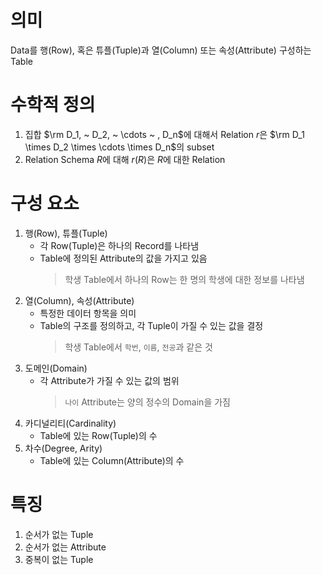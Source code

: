 # 의미
Data를 행(Row), 혹은 튜플(Tuple)과 열(Column) 또는 속성(Attribute) 구성하는 Table

# 수학적 정의
1. 집합 $\rm D_1, ~ D_2, ~ \cdots ~ , D_n$에 대해서 Relation $r$은 $\rm D_1 \times D_2 \times \cdots \times D_n$의 subset
2. Relation Schema $R$에 대해 $r(R)$은 $R$에 대한 Relation

# 구성 요소
1. 행(Row), 튜플(Tuple)
    - 각 Row(Tuple)은 하나의 Record를 나타냄
    - Table에 정의된 Attribute의 값을 가지고 있음
        > 학생 Table에서 하나의 Row는 한 명의 학생에 대한 정보를 나타냄
1. 열(Column), 속성(Attribute)
    - 특정한 데이터 항목을 의미
    - Table의 구조를 정의하고, 각 Tuple이 가질 수 있는 값을 결정
        > 학생 Table에서 `학번`, `이름`, `전공`과 같은 것
2. 도메인(Domain)
    - 각 Attribute가 가질 수 있는 값의 범위
        > `나이` Attribute는 양의 정수의 Domain을 가짐
3. 카디널리티(Cardinality)
    - Table에 있는 Row(Tuple)의 수
4. 차수(Degree, Arity)
    - Table에 있는 Column(Attribute)의 수

# 특징
1. 순서가 없는 Tuple
2. 순서가 없는 Attribute
3. 중복이 없는 Tuple